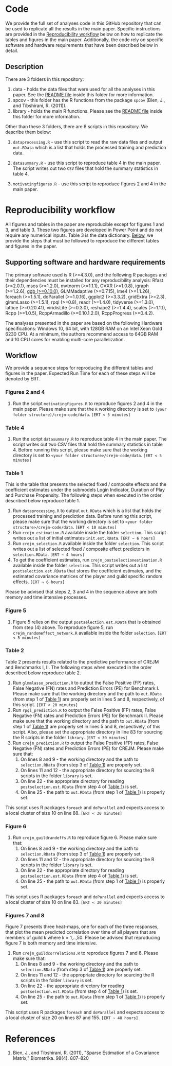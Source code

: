 # Code
We provide the full set of analyses code in this GitHub repository that can be used to replicate all the results in the main paper. Specific instructions are provided in the [Reproducibility workflow](https://github.com/trambakbanerjee/crejm-code#reproducibility-workflow) below on how to replicate the tables and figures in the main paper. Additionally, the code rely on specific software and hardware requirements that have been described below in detail. 

## Description

There are 3 folders in this repository:

1. data - holds the data files that were used for all the analyses in this paper. See the [README file](https://github.com/trambakbanerjee/crejm-code/tree/main/data#data) inside this folder for more information.
2. spcov - this folder has the R functions from the package `spcov` (Bien, J., and Tibshirani, R. (2011)). 
3. library - holds the main R functions. Please see the [README file](https://github.com/trambakbanerjee/crejm-code/tree/main/library#description) inside this folder for more information. 

Other than these 3 folders, there are 8 scripts in this repository. We describe them below:

1. `dataprocessing.R` - use this script to read the raw data files and output `out.RData` which is a list that holds the processed training and prediction data. 

2. `datasummary.R` - use this script to reproduce table 4 in the main paper. The script writes out two `CSV` files that hold the summary statistics in table 4. 

3. `motivatingfigures.R` - use this script to reproduce figures 2 and 4 in the main paper. 

# Reproducibility workflow
All figures and tables in the paper are reproducible except for figures 1 and 3, and table 3. These two figures are developed in Power Point and do not require any numerical inputs. Table 3 is the data dictionary. [Below](https://github.com/trambakbanerjee/crejm-code/blob/main/README.md#workflow), we provide the steps that must be followed to reproduce the different tables and figures in the paper.

## Supporting software and hardware requirements 
The primary software used is R (>=4.3.0), and the following R packages and their dependencies must be installed for any reproducibility analysis: Rfast (>=2.0.1), msos (>=1.2.0), mvtnorm (>=1.1.1), CVXR (>=1.0.8), igraph (>=1.2.6), [ggb (>=0.10.0)](https://github.com/jacobbien/ggb#ggb), GLMMadaptive (>=0.7.15), lme4 (>=1.1.26), foreach (>=1.5.1), doParallel (>=1.0.16), ggplot2 (>=3.3.2), gridExtra (>=2.3), glmmLasso (>=1.5.1), rpql (>=0.8), readr (>=1.4.0), tidyverse (>=1.3.0), lattice (>=0.20.41), viridisLite (>=0.3.0), reshape2 (>=1.4.4), scales (>=1.1.1), Rcpp (>=1.0.5), RcppArmadillo (>=0.10.1.2.0), RcppProgress (>=0.4.2).

The analyses presented in the paper are based on the following Hardware specifications: Windows 10, 64 bit, with 128GB RAM on an Intel Xeon Gold 6230 CPU. At a minimum, the authors recommend access to 64GB RAM and 10 CPU cores for enabling multi-core parallelization.

## Workflow

We provide a sequence steps for reproducing the different tables and figures in the paper. Expected Run Time for each of these steps will be denoted by ERT.

### Figures 2 and 4
1. Run the script `motivatingfigures.R` to reproduce figures 2 and 4 in the main paper. Please make sure that the `R` working directory is set to `(your folder structure)/crejm-code/data`. `[ERT < 5 minutes]`

### Table 4
1. Run the script `datasummary.R` to reproduce table 4 in the main paper. The script writes out two CSV files that hold the summary statistics in table 4. Before running this script, please make sure that the working directory is set to `<your folder structure>/crejm-code/data`. `[ERT < 5 minutes]`

### Table 1
This is the table that presents the selected fixed / composite effects and the coefficient estimates under the submodels Login Indicator, Duration of Play
and Purchase Propensity. The following steps when executed in the order described below reproduce table 1.

1. Run `dataprocessing.R` to output `out.RData` which is a list that holds the processed training and prediction data. Before running this script, please make sure that the working directory is set to `<your folder structure>/crejm-code/data`. `[ERT < 10 minutes]`
2. Run `crejm_estimation.R` available inside the folder `selection`. This script writes out a list of initial estimates `init.est.RData`. `[ERT ~ 6 hours]`
3. Run `crejm_selection.R` available inside the folder `selection`. This script writes out a list of selected fixed / composite effect predictors in `selection.RData`. `[ERT ~ 4 hours]`
4. To get the coefficient estimates, run `crejm_postselectionestimation.R` available inside the folder `selection`. This script writes out a list `postselection.est.RData` that stores the coefficient estimates, and the estimated covariance matrices of the player and guild specific random effects. `[ERT ~ 6 hours]`  

Please be advised that steps 2, 3 and 4 in the sequence above are both memory and time intensive processes.
  
### Figure 5
1. Figure 5 relies on the output `postselection.est.RData` that is obtained from step (4) above. To reproduce figure 5, run `crejm_randomeffect_network.R` available inside the folder `selection`. `[ERT < 5 minutes]`

### Table 2
Table 2 presents results related to the predictive performance of CREJM and Benchmarks I, II. The following steps when executed in the order described below reproduce table 2.

1. Run `glmmlasso_prediction.R` to output the False Positive (FP) rates, False Negative (FN) rates and Prediction Errors (PE) for Benchmark I.  Please make sure that the working directory and the path to `out.RData` (from step 1 of [Table 1](https://github.com/trambakbanerjee/crejm-code#table-1)) are properly set in lines 5 and 8, respectively, of this script. `[ERT < 20 minutes]`
2. Run `rpql_prediction.R` to output the False Positive (FP) rates, False Negative (FN) rates and Prediction Errors (PE) for Benchmark II.  Please make sure that the working directory and the path to `out.RData` (from step 1 of [Table 1](https://github.com/trambakbanerjee/crejm-code#table-1)) are properly set in lines 5 and 8, respectively, of this script. Also, please set the appropriate directory in line 83 for sourcing the R scripts in the folder `library`. `[ERT < 30 minutes]`
3. Run `crejm_prediction.R` to output the False Positive (FP) rates, False Negative (FN) rates and Prediction Errors (PE) for CREJM. Please make sure that:
    1. On lines 8 and 9 - the working directory and the path to `selection.RData` (from step 3 of [Table 1](https://github.com/trambakbanerjee/crejm-code#table-1)) are properly set.
    2. On lines 11 and 12 - the appropriate directory for sourcing the R scripts in the folder `library` is set.
    3. On line 22 - the appropriate directory for reading `postselection.est.RData` (from step 4 of [Table 1](https://github.com/trambakbanerjee/crejm-code#table-1)) is set.
    4. On line 25 - the path to `out.RData` (from step 1 of [Table 1](https://github.com/trambakbanerjee/crejm-code#table-1)) is properly set. 
  
 This script uses R packages `foreach` and `doParallel` and expects access to a local cluster of size 10 on line 88. `[ERT < 30 minutes]`    

### Figure 6

1. Run `crejm_guildrandeffs.R` to reproduce figure 6. Please make sure that:
    1. On lines 8 and 9 - the working directory and the path to `selection.RData` (from step 3 of [Table 1](https://github.com/trambakbanerjee/crejm-code#table-1)) are properly set.
    2. On lines 11 and 12 - the appropriate directory for sourcing the R scripts in the folder `library` is set.
    3. On line 22 - the appropriate directory for reading `postselection.est.RData` (from step 4 of [Table 1](https://github.com/trambakbanerjee/crejm-code#table-1)) is set.
    4. On line 25 - the path to `out.RData` (from step 1 of [Table 1](https://github.com/trambakbanerjee/crejm-code#table-1)) is properly set. 
  
 This script uses R packages `foreach` and `doParallel` and expects access to a local cluster of size 10 on line 83. `[ERT < 30 minutes]`    

### Figures 7 and 8
Figure 7 presents three heat-maps, one for each of the three responses, that plot the mean predicted correlation over time of all players that are members of guild k where k = 1,..,50. Please be advised that reproducing figure 7 is both memory and time intensive.

1. Run `crejm_guildcorrelations.R` to reproduce figures 7 and 8. Please make sure that:
    1. On lines 8 and 9 - the working directory and the path to `selection.RData` (from step 3 of [Table 1](https://github.com/trambakbanerjee/crejm-code#table-1)) are properly set.
    2. On lines 11 and 12 - the appropriate directory for sourcing the R scripts in the folder `library` is set.
    3. On line 22 - the appropriate directory for reading `postselection.est.RData` (from step 4 of [Table 1](https://github.com/trambakbanerjee/crejm-code#table-1)) is set.
    4. On line 25 - the path to `out.RData` (from step 1 of [Table 1](https://github.com/trambakbanerjee/crejm-code#table-1)) is properly set. 

This script uses R packages `foreach` and `doParallel` and expects access to a local cluster of size 20 on lines 87 and 155. `[ERT ~ 48 hours]`   


# References

1. Bien, J., and Tibshirani, R. (2011), "Sparse Estimation of a Covariance Matrix," Biometrika. 98(4). 807–820
